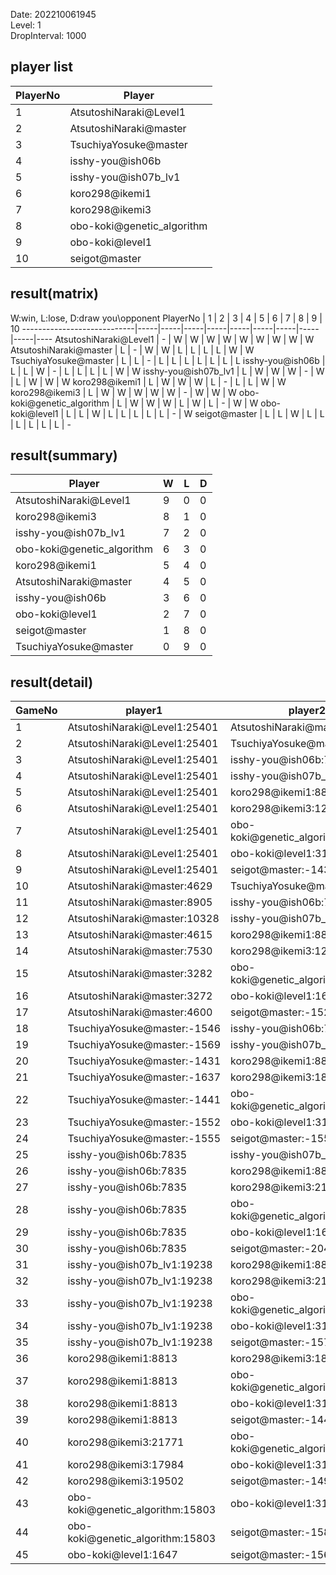 Date: 202210061945  
Level: 1  
DropInterval: 1000  
## player list
PlayerNo  |  Player
----------|----------------------------
1         |  AtsutoshiNaraki@Level1
2         |  AtsutoshiNaraki@master
3         |  TsuchiyaYosuke@master
4         |  isshy-you@ish06b
5         |  isshy-you@ish07b_lv1
6         |  koro298@ikemi1
7         |  koro298@ikemi3
8         |  obo-koki@genetic_algorithm
9         |  obo-koki@level1
10        |  seigot@master
## result(matrix)
W:win, L:lose, D:draw
you\opponent PlayerNo       |  1  |  2  |  3  |  4  |  5  |  6  |  7  |  8  |  9  |  10
----------------------------|-----|-----|-----|-----|-----|-----|-----|-----|-----|----
AtsutoshiNaraki@Level1      |  -  |  W  |  W  |  W  |  W  |  W  |  W  |  W  |  W  |  W
AtsutoshiNaraki@master      |  L  |  -  |  W  |  W  |  L  |  L  |  L  |  L  |  W  |  W
TsuchiyaYosuke@master       |  L  |  L  |  -  |  L  |  L  |  L  |  L  |  L  |  L  |  L
isshy-you@ish06b            |  L  |  L  |  W  |  -  |  L  |  L  |  L  |  L  |  W  |  W
isshy-you@ish07b_lv1        |  L  |  W  |  W  |  W  |  -  |  W  |  L  |  W  |  W  |  W
koro298@ikemi1              |  L  |  W  |  W  |  W  |  L  |  -  |  L  |  L  |  W  |  W
koro298@ikemi3              |  L  |  W  |  W  |  W  |  W  |  W  |  -  |  W  |  W  |  W
obo-koki@genetic_algorithm  |  L  |  W  |  W  |  W  |  L  |  W  |  L  |  -  |  W  |  W
obo-koki@level1             |  L  |  L  |  W  |  L  |  L  |  L  |  L  |  L  |  -  |  W
seigot@master               |  L  |  L  |  W  |  L  |  L  |  L  |  L  |  L  |  L  |  -
## result(summary)
Player                      |  W  |  L  |  D
----------------------------|-----|-----|---
AtsutoshiNaraki@Level1      |  9  |  0  |  0
koro298@ikemi3              |  8  |  1  |  0
isshy-you@ish07b_lv1        |  7  |  2  |  0
obo-koki@genetic_algorithm  |  6  |  3  |  0
koro298@ikemi1              |  5  |  4  |  0
AtsutoshiNaraki@master      |  4  |  5  |  0
isshy-you@ish06b            |  3  |  6  |  0
obo-koki@level1             |  2  |  7  |  0
seigot@master               |  1  |  8  |  0
TsuchiyaYosuke@master       |  0  |  9  |  0
## result(detail)
GameNo  |  player1                           |  player2
--------|------------------------------------|----------------------------------
1       |  AtsutoshiNaraki@Level1:25401      |  AtsutoshiNaraki@master:10412
2       |  AtsutoshiNaraki@Level1:25401      |  TsuchiyaYosuke@master:-1505
3       |  AtsutoshiNaraki@Level1:25401      |  isshy-you@ish06b:7835
4       |  AtsutoshiNaraki@Level1:25401      |  isshy-you@ish07b_lv1:19238
5       |  AtsutoshiNaraki@Level1:25401      |  koro298@ikemi1:8813
6       |  AtsutoshiNaraki@Level1:25401      |  koro298@ikemi3:12512
7       |  AtsutoshiNaraki@Level1:25401      |  obo-koki@genetic_algorithm:15803
8       |  AtsutoshiNaraki@Level1:25401      |  obo-koki@level1:3185
9       |  AtsutoshiNaraki@Level1:25401      |  seigot@master:-1431
10      |  AtsutoshiNaraki@master:4629       |  TsuchiyaYosuke@master:-1607
11      |  AtsutoshiNaraki@master:8905       |  isshy-you@ish06b:7835
12      |  AtsutoshiNaraki@master:10328      |  isshy-you@ish07b_lv1:19238
13      |  AtsutoshiNaraki@master:4615       |  koro298@ikemi1:8813
14      |  AtsutoshiNaraki@master:7530       |  koro298@ikemi3:12495
15      |  AtsutoshiNaraki@master:3282       |  obo-koki@genetic_algorithm:15803
16      |  AtsutoshiNaraki@master:3272       |  obo-koki@level1:1647
17      |  AtsutoshiNaraki@master:4600       |  seigot@master:-1525
18      |  TsuchiyaYosuke@master:-1546       |  isshy-you@ish06b:7835
19      |  TsuchiyaYosuke@master:-1569       |  isshy-you@ish07b_lv1:19238
20      |  TsuchiyaYosuke@master:-1431       |  koro298@ikemi1:8813
21      |  TsuchiyaYosuke@master:-1637       |  koro298@ikemi3:18094
22      |  TsuchiyaYosuke@master:-1441       |  obo-koki@genetic_algorithm:15803
23      |  TsuchiyaYosuke@master:-1552       |  obo-koki@level1:3152
24      |  TsuchiyaYosuke@master:-1555       |  seigot@master:-1550
25      |  isshy-you@ish06b:7835             |  isshy-you@ish07b_lv1:19238
26      |  isshy-you@ish06b:7835             |  koro298@ikemi1:8813
27      |  isshy-you@ish06b:7835             |  koro298@ikemi3:21771
28      |  isshy-you@ish06b:7835             |  obo-koki@genetic_algorithm:15803
29      |  isshy-you@ish06b:7835             |  obo-koki@level1:1647
30      |  isshy-you@ish06b:7835             |  seigot@master:-2042
31      |  isshy-you@ish07b_lv1:19238        |  koro298@ikemi1:8813
32      |  isshy-you@ish07b_lv1:19238        |  koro298@ikemi3:21771
33      |  isshy-you@ish07b_lv1:19238        |  obo-koki@genetic_algorithm:15803
34      |  isshy-you@ish07b_lv1:19238        |  obo-koki@level1:3107
35      |  isshy-you@ish07b_lv1:19238        |  seigot@master:-1571
36      |  koro298@ikemi1:8813               |  koro298@ikemi3:18094
37      |  koro298@ikemi1:8813               |  obo-koki@genetic_algorithm:15803
38      |  koro298@ikemi1:8813               |  obo-koki@level1:3152
39      |  koro298@ikemi1:8813               |  seigot@master:-1448
40      |  koro298@ikemi3:21771              |  obo-koki@genetic_algorithm:15803
41      |  koro298@ikemi3:17984              |  obo-koki@level1:3170
42      |  koro298@ikemi3:19502              |  seigot@master:-1495
43      |  obo-koki@genetic_algorithm:15803  |  obo-koki@level1:3170
44      |  obo-koki@genetic_algorithm:15803  |  seigot@master:-1587
45      |  obo-koki@level1:1647              |  seigot@master:-1565
